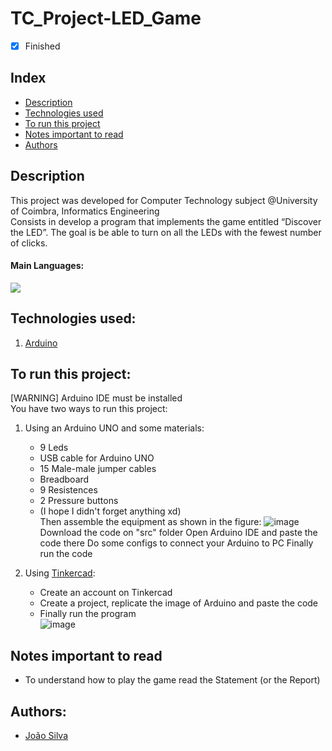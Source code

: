 # TC_Project-LED_Game

- [x] Finished

## Index
- [Description](#description)
- [Technologies used](#technologies-used)
- [To run this project](#to-run-this-project)
- [Notes important to read](#notes-important-to-read)
- [Authors](#authors)

## Description
This project was developed for Computer Technology subject @University of Coimbra, Informatics Engineering <br>
Consists in develop a program that implements the game entitled “Discover the LED”. The goal is be able to turn on all the LEDs with the fewest number of clicks.

#### Main Languages:
![](https://img.shields.io/badge/Arduino-00979D?style=flat&logo=Arduino&logoColor=white)

## Technologies used:
1. [Arduino](https://www.arduino.cc/en/software)

## To run this project:
[WARNING] Arduino IDE must be installed<br>
You have two ways to run this project:
1. Using an Arduino UNO and some materials:
   * 9 Leds
   * USB cable for Arduino UNO
   * 15 Male-male jumper cables 
   * Breadboard
   * 9 Resistences
   * 2 Pressure buttons
   * (I hope I didn't forget anything xd)<br>
   Then assemble the equipment as shown in the figure:
    ![image](https://i.imgur.com/lunKMbo.png)<br>
   Download the code on "src" folder
   Open Arduino IDE and paste the code there
   Do some configs to connect your Arduino to PC 
   Finally run the code

2. Using [Tinkercad](https://www.tinkercad.com/):<br>
   * Create an account on Tinkercad
   * Create a project, replicate the image of Arduino and paste the code
   * Finally run the program<br>
     ![image](https://i.imgur.com/czUvxpx.png)<br>

## Notes important to read
- To understand how to play the game read the Statement (or the Report)

## Authors:
- [João Silva](https://github.com/joaosilva21)
